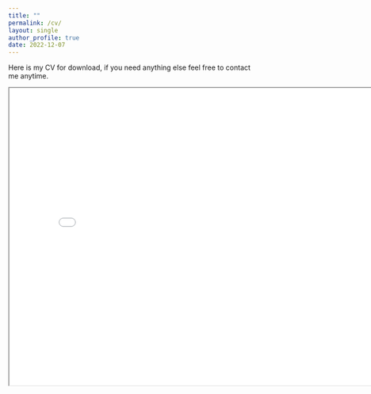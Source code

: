 ```yaml
---
title: ""
permalink: /cv/
layout: single
author_profile: true
date: 2022-12-07
---
```


Here is my CV for download, if you need anything else feel free to contact me anytime.

<iframe src="\assets\CVStephano.pdf" width="800" height="600"></iframe>